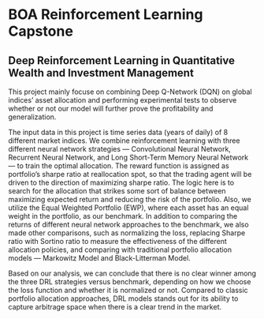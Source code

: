 # BOA Reinforcement Learning Capstone
## Deep Reinforcement Learning in Quantitative Wealth and Investment Management  

This project mainly focuse on combining Deep Q-Network (DQN) on global indices’ asset allocation and performing experimental tests to observe whether or not our model will further prove the profitability and generalization.

The input data in this project is time series data (years of daily) of 8 different market indices.
We combine reinforcement learning with three different neural network strategies — Convolutional Neural Network, Recurrent Neural Network, and Long Short-Term Memory Neural Network — to train the optimal allocation. The reward function is assigned as portfolio’s sharpe ratio at reallocation spot, so that the trading agent will be driven to the direction of maximizing sharpe ratio. The logic here is to search for the allocation that strikes some sort of balance between maximizing expected return and reducing the risk of the portfolio. Also, we utilize the Equal Weighted Portfolio (EWP), where each asset has an equal weight in the portfolio, as our benchmark. In addition to comparing the returns of different neural network approaches to the benchmark, we also made other comparisons, such as normalizing the loss, replacing Sharpe ratio with Sortino ratio to measure the effectiveness of the different allocation policies, and comparing with traditional portfolio allocation models — Markowitz Model and Black-Litterman Model.

Based on our analysis, we can conclude that there is no clear winner among the three DRL strategies versus benchmark, depending on how we choose the loss function and whether it is normalized or not. Compared to classic portfolio allocation approaches, DRL models stands out for its ability to capture arbitrage space when there is a clear trend in the market.
